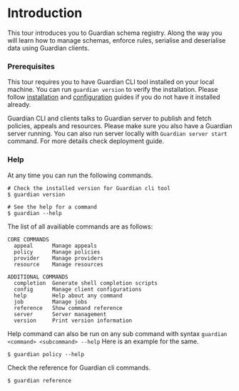 # Introduction

This tour introduces you to Guardian schema registry. Along the way you will learn how to manage schemas, enforce rules, serialise and deserialise data using Guardian clients.

### Prerequisites

This tour requires you to have Guardian CLI tool installed on your local machine. You can run `guardian version` to verify the installation. Please follow [installation](../Getting%20Started/Installation.md) and [configuration](../Getting%20Started/Configuration.md) guides if you do not have it installed already.

Guardian CLI and clients talks to Guardian server to publish and fetch policies, appeals and resources. Please make sure you also have a Guardian server running. You can also run server locally with `Guardian server start` command. For more details check deployment guide.

### Help

At any time you can run the following commands.

```
# Check the installed version for Guardian cli tool
$ guardian version

# See the help for a command
$ guardian --help
```

The list of all availiable commands are as follows:

```text
CORE COMMANDS
  appeal      Manage appeals
  policy      Manage policies
  provider    Manage providers
  resource    Manage resources

ADDITIONAL COMMANDS
  completion  Generate shell completion scripts
  config      Manage client configurations
  help        Help about any command
  job         Manage jobs
  reference   Show command reference
  server      Server management
  version     Print version information
```

Help command can also be run on any sub command with syntax `guardian <command> <subcommand> --help` Here is an example for the same.

```
$ guardian policy --help
```

Check the reference for Guardian cli commands.

```
$ guardian reference
```